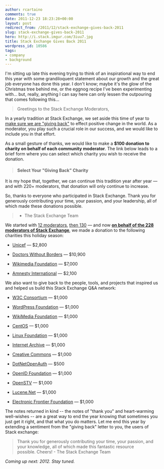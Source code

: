 ```yaml
---
author: rcartaino
comments: true
date: 2011-12-23 18:23:28+00:00
layout: post
redirect_from: /2011/12/stack-exchange-gives-back-2011
slug: stack-exchange-gives-back-2011
hero: http://i.stack.imgur.com/3iuu7.jpg
title: Stack Exchange Gives Back 2011
wordpress_id: 10586
tags:
- company
- background
---
```


I'm sitting up late this evening trying to think of an inspirational way to end this year with some grandiloquent statement about our growth and the great job everyone has done this year. I don't know; maybe it's the glow of the Christmas tree behind me, or the eggnog recipe I've been experimenting with… but, really, anything I can say here can only lessen the outpouring that comes following this…


> Greetings to the Stack Exchange Moderators,

>
In a yearly tradition at Stack Exchange, we set aside this time of year to [make sure we are "giving back"](../2010/12/stack-overflow-gives-back-2010/) to effect positive change in the world. As a moderator, you play such a crucial role in our success, and we would like to include you in that effort.

>
As a small gesture of thanks, we would like to make a **$100 donation to charity on behalf of each community moderator**. The link below leads to a brief form where you can select which charity you wish to receive the donation.

> 
> #### ******Select Your "Giving Back" Charity******
> 
> 
It is my hope that, together, we can continue this tradition year after year — and with 220+ moderators, that donation will only continue to increase.

>
So, thanks to everyone who participated in Stack Exchange. Thank you for generously contributing your time, your passion, and your leadership, all of which made these donations possible.

> - The Stack Exchange Team


We started with [12 moderators](http://blog.stackoverflow.com/2009/12/stack-overflow-gives-back/), [then 130](http://blog.stackoverflow.com/2010/12/stack-overflow-gives-back-2010/) — and now **[on behalf of the 228 moderators of Stack Exchange](http://stackexchange.com/about/moderators?by=users)**, we made a donation to the following charities this holiday season:



	
  * [Unicef](http://www.unicefusa.org/) — $2,800

	
  * [Doctors Without Borders](http://www.doctorswithoutborders.org/) — $10,900

	
  * [Wikimedia Foundation](http://wikimediafoundation.org/) — $7,000

	
  * [Amnesty International](http://www.amnesty.org/) — $2,100


We also want to give back to the people, tools, and projects that inspired us and helped us build this Stack Exchange Q&A network:

	
  * [W3C Consortium](http://www.w3.org/) — $1,000

	
  * [WordPress Foundation](http://wordpressfoundation.org/) — $1,000

	
  * [WikiMedia Foundation](http://wikimediafoundation.org/) — $1,000

	
  * [CentOS](http://www.centos.org/) — $1,000

	
  * [Linux Foundation](http://www.linuxfoundation.org/) — $1,000

	
  * [Internet Archive](http://www.archive.org/donate/) — $1,000

	
  * [Creative Commons](https://creativecommons.net/donate/) — $1,000

	
  * [DotNetOpenAuth](http://www.dotnetopenauth.net/) — $500

	
  * [OpenID Foundation](https://openid.net/) — $1,000

	
  * [OpenSTV](http://www.openstv.org/) — $1,000

	
  * [Lucene.Net](http://incubator.apache.org/lucene.net/) — $1,000

	
  * [Electronic Frontier Foundation](http://www.eff.org/) — $1,000


The notes returned in kind -- the notes of "thank you" and heart-warming well-wishes -- are a great way to end the year knowing that sometimes you just get it right, and that what you do matters. Let me end this year by extending a sentiment from the "giving back" letter to you, the users of Stack exchange:


<blockquote>Thank you for generously contributing your time, your passion, and your knowledge, all of which made this fantastic resource possible. Cheers! - The Stack Exchange Team</blockquote>


_Coming up next: 2012. Stay tuned._
